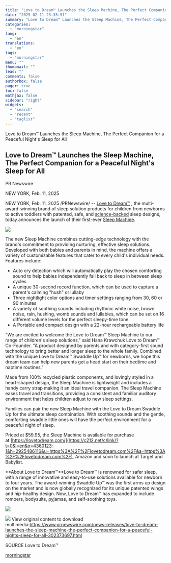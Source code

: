 ```yaml
---
title: "Love to Dream™ Launches the Sleep Machine, The Perfect Companion for a Peaceful Night's Sleep for All"
date: "2025-02-11 23:35:51"
summary: "Love to Dream™ Launches the Sleep Machine, The Perfect Companion for a Peaceful Night's Sleep for All Love to Dream™ Launches the Sleep Machine, The Perfect Companion for a Peaceful Night's Sleep for All PR Newswire NEW YORK, Feb. 11, 2025 NEW YORK, Feb. 11, 2025 /PRNewswire/ -- Love to..."
categories:
  - "morningstar"
lang:
  - "en"
translations:
  - "en"
tags:
  - "morningstar"
menu: ""
thumbnail: ""
lead: ""
comments: false
authorbox: false
pager: true
toc: false
mathjax: false
sidebar: "right"
widgets:
  - "search"
  - "recent"
  - "taglist"
---
```


Love to Dream™ Launches the Sleep Machine, The Perfect Companion for a Peaceful Night's Sleep for All

Love to Dream™ Launches the Sleep Machine, The Perfect Companion for a Peaceful Night's Sleep for All
-----------------------------------------------------------------------------------------------------

PR Newswire

NEW YORK, Feb. 11, 2025


NEW YORK, Feb. 11, 2025 /PRNewswire/ -- [Love to Dream™](https://c212.net/c/link/?t=0&l=en&o=4360123-1&h=1568559024&u=https%3A%2F%2Flovetodream.com%2Fus-en%2F&a=Love+to+Dream%E2%84%A2+) , the multi-award-winning brand of sleep solution products for children from newborns to active toddlers with patented, safe, and [science-backed](https://c212.net/c/link/?t=0&l=en&o=4360123-1&h=2484438204&u=https%3A%2F%2Flovetodream.com%2Fus-en%2Fsafer-sleep-us&a=science-backed) sleep designs, today announces the launch of their first-ever [Sleep Machine](https://c212.net/c/link/?t=0&l=en&o=4360123-1&h=3715542023&u=https%3A%2F%2Flovetodream.com%2Fproducts%2Fsleep-machine&a=Sleep+Machine).

[![](https://mma.prnewswire.com/media/2617740/Love_to_Dream___Sleep_Machine.jpg)](https://mma.prnewswire.com/media/2617740/Love_to_Dream___Sleep_Machine.html)

The new Sleep Machine combines cutting-edge technology with the brand's commitment to providing nurturing, effective sleep solutions. Developed with both babies and parents in mind, the machine offers a variety of customizable features that cater to every child's individual needs. Features include:

* Auto cry detection which will automatically play the chosen comforting sound to help babies independently fall back to sleep in between sleep cycles
* A unique 30-second record function, which can be used to capture a parent's calming "hush" or lullaby
* Three nightlight color options and timer settings ranging from 30, 60 or 90 minutes
* A variety of soothing sounds including rhythmic white noise, brown noise, rain, hushing, womb sounds and lullabies, which can be set on 16 different volume levels for the perfect sleepy-time tone.
* A Portable and compact design with a 22-hour rechargeable battery life

"We are excited to welcome the Love to Dream™ Sleep Machine to our range of children's sleep solutions," said Hana Krawchuk Love to Dream™ Co-Founder. "A product designed by parents and with category-first sound technology to bring better and longer sleep to the whole family. Combined with the unique Love to Dream™ Swaddle Up™ for newborns, we hope this dream team can help new parents get a head start on their bedtime and naptime routines."

Made from 100% recycled plastic components, and lovingly styled in a heart-shaped design, the Sleep Machine is lightweight and includes a handy carry strap making it an ideal travel companion. The Sleep Machine eases travel and transitions, providing a consistent and familiar auditory environment that helps children adjust to new sleep settings.

Families can pair the new Sleep Machine with the Love to Dream Swaddle Up for the ultimate sleep combination. With soothing sounds and the gentle, comforting swaddle little ones will have the perfect environment for a peaceful night of sleep.

Priced at $59.95, the Sleep Machine is available for purchase at [https://lovetodream.com/](https://c212.net/c/link/?t=0&l=en&o=4360123-1&h=2925486116&u=https%3A%2F%2Flovetodream.com%2F&a=https%3A%2F%2Flovetodream.com%2F), Amazon and soon to launch at Target and Babylist.

**About Love to Dream™**Love to Dream™ is renowned for safer sleep, with a range of innovative and easy-to-use solutions available for newborn to four years. The award-winning Swaddle Up™ was the first arms up design on the market and is now globally recognized for its unique patented wings and hip-healthy design. Now, Love to Dream™ has expanded to include rompers, bodysuits, pyjamas, and self-soothing toys.

[![](https://mma.prnewswire.com/media/2617739/Love_To_Dream_Logo.jpg)](https://mma.prnewswire.com/media/2617739/Love_To_Dream_Logo.html)

 ![](https://c212.net/c/img/favicon.png?sn=NY16693&sd=2025-02-11) View original content to download multimedia:<https://www.prnewswire.com/news-releases/love-to-dream-launches-the-sleep-machine-the-perfect-companion-for-a-peaceful-nights-sleep-for-all-302373697.html>

SOURCE Love to Dream™

[morningstar](https://www.morningstar.com/news/pr-newswire/20250211ny16693/love-to-dream-launches-the-sleep-machine-the-perfect-companion-for-a-peaceful-nights-sleep-for-all)
